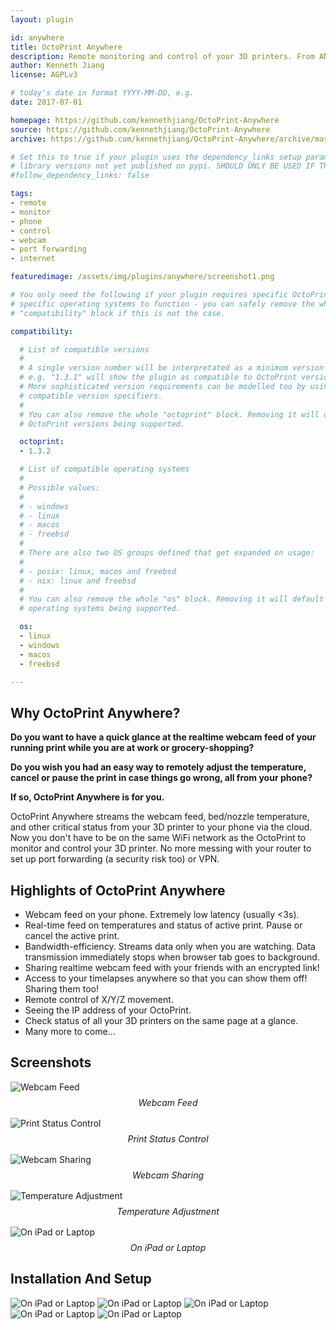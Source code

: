 ```yaml
---
layout: plugin

id: anywhere
title: OctoPrint Anywhere
description: Remote monitoring and control of your 3D printers. From ANYWHERE. On your phone. No more port forwarding or VPN.
author: Kenneth Jiang
license: AGPLv3

# today's date in format YYYY-MM-DD, e.g.
date: 2017-07-01

homepage: https://github.com/kennethjiang/OctoPrint-Anywhere
source: https://github.com/kennethjiang/OctoPrint-Anywhere
archive: https://github.com/kennethjiang/OctoPrint-Anywhere/archive/master.zip

# Set this to true if your plugin uses the dependency_links setup parameter to include
# library versions not yet published on pypi. SHOULD ONLY BE USED IF THERE IS NO OTHER OPTION!
#follow_dependency_links: false

tags:
- remote
- monitor
- phone
- control
- webcam
- port forwarding
- internet

featuredimage: /assets/img/plugins/anywhere/screenshot1.png

# You only need the following if your plugin requires specific OctoPrint versions or
# specific operating systems to function - you can safely remove the whole
# "compatibility" block if this is not the case.

compatibility:

  # List of compatible versions
  #
  # A single version number will be interpretated as a minimum version requirement,
  # e.g. "1.3.1" will show the plugin as compatible to OctoPrint versions 1.3.1 and up.
  # More sophisticated version requirements can be modelled too by using PEP440
  # compatible version specifiers.
  #
  # You can also remove the whole "octoprint" block. Removing it will default to all
  # OctoPrint versions being supported.

  octoprint:
  - 1.3.2

  # List of compatible operating systems
  #
  # Possible values:
  #
  # - windows
  # - linux
  # - macos
  # - freebsd
  #
  # There are also two OS groups defined that get expanded on usage:
  #
  # - posix: linux, macos and freebsd
  # - nix: linux and freebsd
  #
  # You can also remove the whole "os" block. Removing it will default to all
  # operating systems being supported.

  os:
  - linux
  - windows
  - macos
  - freebsd

---
```


## Why OctoPrint Anywhere?

**Do you want to have a quick glance at the realtime webcam feed of your running print while you are at work or grocery-shopping?**

**Do you wish you had an easy way to remotely adjust the temperature, cancel or pause the print in case things go wrong, all from your phone?**

**If so, OctoPrint Anywhere is for you.**

OctoPrint Anywhere streams the webcam feed, bed/nozzle temperature, and other critical status from your 3D printer to your phone via the cloud. Now you don't have to be on the same WiFi network as the OctoPrint to monitor and control your 3D printer. No more messing with your router to set up port forwarding (a security risk too) or VPN.

## Highlights of OctoPrint Anywhere

* Webcam feed on your phone. Extremely low latency (usually <3s).
* Real-time feed on temperatures and status of active print. Pause or cancel the active print.
* Bandwidth-efficiency. Streams data only when you are watching. Data transmission immediately stops when browser tab goes to background.
* Sharing realtime webcam feed with your friends with an encrypted link!
* Access to your timelapses anywhere so that you can show them off! Sharing them too!
* Remote control of X/Y/Z movement.
* Seeing the IP address of your OctoPrint.
* Check status of all your 3D printers on the same page at a glance.
* Many more to come...

## Screenshots

<div class="row">
    <div class="span6">
        <img src="/assets/img/plugins/anywhere/screenshot1.png" alt="Webcam Feed"/>
        <div style='text-align: center; margin: 8px 0px 16px 0px;'>
            <i>Webcam Feed</i>
        </div>
    </div>
    <div class="span6">
        <img src="/assets/img/plugins/anywhere/screenshot2.png" alt="Print Status Control"/>
        <div style='text-align: center; margin: 8px 0px 16px 0px;'>
            <i>Print Status Control</i>
        </div>
    </div>
</div>
<div class="row">
    <div class="span6">
        <img src="/assets/img/plugins/anywhere/screenshot3.png" alt="Webcam Sharing"/>
        <div style='text-align: center; margin: 8px 0px 16px 0px;'>
            <i>Webcam Sharing</i>
        </div>
    </div>
    <div class="span6">
        <img src="/assets/img/plugins/anywhere/screenshot5.png" alt="Temperature Adjustment"/>
        <div style='text-align: center; margin: 8px 0px 16px 0px;'>
            <i>Temperature Adjustment</i>
        </div>
    </div>
</div>
<div class="row">
    <div class="span12">
        <img src="/assets/img/plugins/anywhere/screenshot4.png" alt="On iPad or Laptop"/>
        <div style='text-align: center; margin: 8px 0px 16px 0px;'>
            <i>On iPad or Laptop</i>
        </div>
    </div>
</div>

## Installation And Setup

<div class="row">
        <img src="/assets/img/plugins/anywhere/setup_screenshot0.png" alt="On iPad or Laptop"/>
        <img src="/assets/img/plugins/anywhere/setup_screenshot1.png" alt="On iPad or Laptop"/>
        <img src="/assets/img/plugins/anywhere/setup_screenshot2.png" alt="On iPad or Laptop"/>
        <img src="/assets/img/plugins/anywhere/setup_screenshot3.png" alt="On iPad or Laptop"/>
        <img src="/assets/img/plugins/anywhere/setup_screenshot4.png" alt="On iPad or Laptop"/>
</div>
